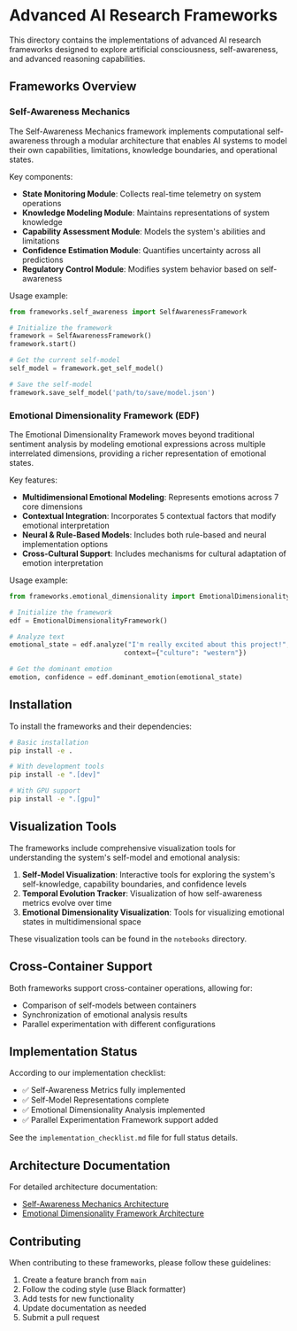 # Advanced AI Research Frameworks

This directory contains the implementations of advanced AI research frameworks designed to explore artificial consciousness, self-awareness, and advanced reasoning capabilities.

## Frameworks Overview

### Self-Awareness Mechanics

The Self-Awareness Mechanics framework implements computational self-awareness through a modular architecture that enables AI systems to model their own capabilities, limitations, knowledge boundaries, and operational states.

Key components:
- **State Monitoring Module**: Collects real-time telemetry on system operations
- **Knowledge Modeling Module**: Maintains representations of system knowledge
- **Capability Assessment Module**: Models the system's abilities and limitations
- **Confidence Estimation Module**: Quantifies uncertainty across all predictions
- **Regulatory Control Module**: Modifies system behavior based on self-awareness

Usage example:
```python
from frameworks.self_awareness import SelfAwarenessFramework

# Initialize the framework
framework = SelfAwarenessFramework()
framework.start()

# Get the current self-model
self_model = framework.get_self_model()

# Save the self-model
framework.save_self_model('path/to/save/model.json')
```

### Emotional Dimensionality Framework (EDF)

The Emotional Dimensionality Framework moves beyond traditional sentiment analysis by modeling emotional expressions across multiple interrelated dimensions, providing a richer representation of emotional states.

Key features:
- **Multidimensional Emotional Modeling**: Represents emotions across 7 core dimensions
- **Contextual Integration**: Incorporates 5 contextual factors that modify emotional interpretation
- **Neural & Rule-Based Models**: Includes both rule-based and neural implementation options
- **Cross-Cultural Support**: Includes mechanisms for cultural adaptation of emotion interpretation

Usage example:
```python
from frameworks.emotional_dimensionality import EmotionalDimensionalityFramework

# Initialize the framework
edf = EmotionalDimensionalityFramework()

# Analyze text
emotional_state = edf.analyze("I'm really excited about this project!", 
                             context={"culture": "western"})

# Get the dominant emotion
emotion, confidence = edf.dominant_emotion(emotional_state)
```

## Installation

To install the frameworks and their dependencies:

```bash
# Basic installation
pip install -e .

# With development tools
pip install -e ".[dev]"

# With GPU support
pip install -e ".[gpu]"
```

## Visualization Tools

The frameworks include comprehensive visualization tools for understanding the system's self-model and emotional analysis:

1. **Self-Model Visualization**: Interactive tools for exploring the system's self-knowledge, capability boundaries, and confidence levels
2. **Temporal Evolution Tracker**: Visualization of how self-awareness metrics evolve over time
3. **Emotional Dimensionality Visualization**: Tools for visualizing emotional states in multidimensional space

These visualization tools can be found in the `notebooks` directory.

## Cross-Container Support

Both frameworks support cross-container operations, allowing for:
- Comparison of self-models between containers
- Synchronization of emotional analysis results
- Parallel experimentation with different configurations

## Implementation Status

According to our implementation checklist:
- ✅ Self-Awareness Metrics fully implemented
- ✅ Self-Model Representations complete
- ✅ Emotional Dimensionality Analysis implemented
- ✅ Parallel Experimentation Framework support added

See the `implementation_checklist.md` file for full status details.

## Architecture Documentation

For detailed architecture documentation:
- [Self-Awareness Mechanics Architecture](./self_awareness/README.md)
- [Emotional Dimensionality Framework Architecture](./emotional_dimensionality/README.md)

## Contributing

When contributing to these frameworks, please follow these guidelines:
1. Create a feature branch from `main`
2. Follow the coding style (use Black formatter)
3. Add tests for new functionality
4. Update documentation as needed
5. Submit a pull request
